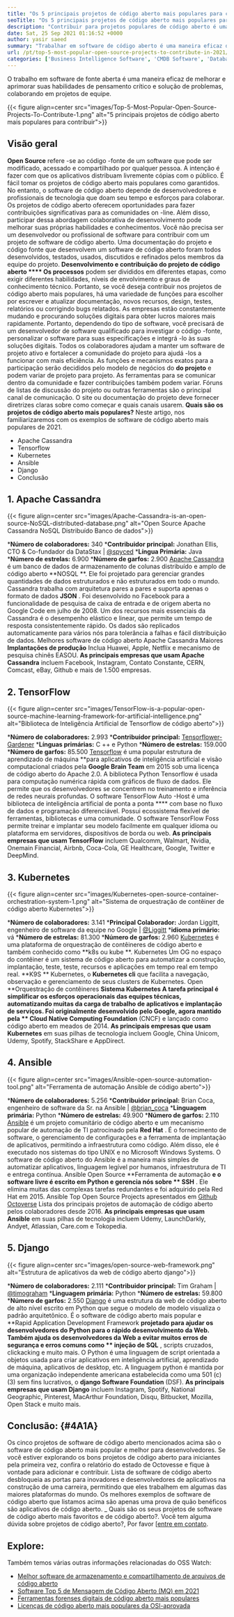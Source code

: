```yaml
---
title: "Os 5 principais projetos de código aberto mais populares para contribuir em 2021" 
seoTitle: "Os 5 principais projetos de código aberto mais populares para contribuir em 2021" 
description: "Contribuir para projetos populares de código aberto é uma maneira eficaz de melhorar suas habilidades de solução de problemas, colaborando nos projetos da equipe." 
date: Sat, 25 Sep 2021 01:16:52 +0000
author: yasir saeed
summary: "Trabalhar em software de código aberto é uma maneira eficaz de melhorar & amp; Afie seu pensamento crítico e habilidades de solução de problemas, colaborando em projetos de equipe." 
url: /pt/top-5-most-popular-open-source-projects-to-contribute-in-2021/
categories: ['Business Intelligence Software', 'CMDB Software', 'Database Management Software', 'Deployment Tools', 'Learning Management System', 'Rapid Application Development', 'Software Development']
---
```


O trabalho em software de fonte aberta é uma maneira eficaz de melhorar e aprimorar suas habilidades de pensamento crítico e solução de problemas, colaborando em projetos de equipe.

{{< figure align=center src="images/Top-5-Most-Popular-Open-Source-Projects-To-Contribute-1.png" alt="5 principais projetos de código aberto mais populares para contribuir">}}


## **Visão geral**
**Open Source**  refere -se ao código -fonte de um software que pode ser modificado, acessado e compartilhado por qualquer pessoa. A intenção é fazer com que os aplicativos distribuam livremente cópias com o público. É fácil tomar os projetos de código aberto mais populares como garantidos. No entanto, o software de código aberto depende de desenvolvedores e profissionais de tecnologia que doam seu tempo e esforços para colaborar. Os projetos de código aberto oferecem oportunidades para fazer contribuições significativas para as comunidades on -line. Além disso, participar dessa abordagem colaborativa de desenvolvimento pode melhorar suas próprias habilidades e conhecimentos.
Você não precisa ser um desenvolvedor ou profissional de software para contribuir com um projeto de software de código aberto. Uma documentação do projeto e código fonte que desenvolvem um software de código aberto foram todos desenvolvidos, testados, usados, discutidos e refinados pelos membros da equipe do projeto. **Desenvolvimento e contribuição do projeto de código aberto  ****  Os processos**  podem ser divididos em diferentes etapas, como exigir diferentes habilidades, níveis de envolvimento e graus de conhecimento técnico. Portanto, se você deseja contribuir nos projetos de código aberto mais populares, há uma variedade de funções para escolher por escrever e atualizar documentação, novos recursos, design, testes, relatórios ou corrigindo bugs relatados.
As empresas estão constantemente mudando e procurando soluções digitais para obter lucros maiores mais rapidamente. Portanto, dependendo do tipo de software, você precisará de um desenvolvedor de software qualificado para investigar o código -fonte, personalizar o software para suas especificações e integrá -lo às suas soluções digitais. Todos os colaboradores ajudam a manter um software de projeto ativo e fortalecer a comunidade do projeto para ajudá -los a funcionar com mais eficiência. As funções e mecanismos exatos para a participação serão decididos pelo modelo de negócios do **do projeto**  e podem variar de projeto para projeto. As ferramentas para se comunicar dentro da comunidade e fazer contribuições também podem variar. Fóruns de listas de discussão do projeto ou outras ferramentas são o principal canal de comunicação. O site ou documentação do projeto deve fornecer diretrizes claras sobre como começar e quais canais usarem.
**Quais são os projetos de código aberto mais populares?**  Neste artigo, nos familiarizaremos com os exemplos de software de código aberto mais populares de 2021.
  * Apache Cassandra
  * Tensorflow
  * Kubernetes
  * Ansible
  * Django
  * Conclusão

## 1. Apache Cassandra

{{< figure align=center src="images/Apache-Cassandra-is-an-open-source-NoSQL-distributed-database.png" alt="Open Source Apache Cassandra NoSQL Distribuído Banco de dados">}}

  ***Número de colaboradores:**  340
  ***Contribuidor principal:**  Jonathan Ellis, CTO & Co-fundador da DataStax | [@spyced][1]
  ***Língua Primária:**  Java
  ***Número de estrelas:**  6.900
  ***Número de garfos:**  2.900
[Apache Cassandra][2] é um banco de dados de armazenamento de colunas distribuído e amplo de código aberto **NOSQL **. Ele foi projetado para gerenciar grandes quantidades de dados estruturados e não estruturados em todo o mundo. Cassandra trabalha com arquitetura pares a pares e suporta apenas o formato de dados  **JSON**  . Foi desenvolvido no Facebook para a funcionalidade de pesquisa de caixa de entrada e de origem aberta no Google Code em julho de 2008.
Um dos recursos mais essenciais da Cassandra é o desempenho elástico e linear, que permite um tempo de resposta consistentemente rápido. Os dados são replicados automaticamente para vários nós para tolerância a falhas e fácil distribuição de dados. Melhores software de código aberto Apache Cassandra Maiores **Implantações de produção**  Inclua Huawei, Apple, Netflix e mecanismo de pesquisa chinês EASOU.
**As principais empresas que usam Apache Cassandra**  incluem Facebook, Instagram, Contato Constante, CERN, Comcast, eBay, Github e mais de 1.500 empresas.

## 2. TensorFlow

{{< figure align=center src="images/TensorFlow-is-a-popular-open-source-machine-learning-framework-for-artificial-intelligence.png" alt="Biblioteca de Inteligência Artificial de Tensorflow de código aberto">}}

  ***Número de colaboradores:**  2.993
  ***Contribuidor principal:**  [Tensorflower-Gardener][3]
  ***Línguas primárias:**  C ++ e Python
  ***Número de estrelas:**  159.000
  ***Número de garfos:**  85.500
[Tensorflow][4] é uma popular estrutura de aprendizado de máquina **para aplicativos de inteligência artificial e visão computacional criados pela  **Google Brain Team**   em 2015 sob uma licença de código aberto do Apache 2.0. A biblioteca Python Tensorflow é usada para computação numérica rápida com gráficos de fluxo de dados. Ele permite que os desenvolvedores se concentrem no treinamento e inferência de redes neurais profundas.
O software TensorFlow Auto -Host é uma biblioteca de inteligência artificial de ponta a ponta  ****  com base no fluxo de dados e programação diferenciável. Possui ecossistema flexível de ferramentas, bibliotecas e uma comunidade. O software TensorFlow Foss permite treinar e implantar seu modelo facilmente em qualquer idioma ou plataforma em servidores, dispositivos de borda ou web.
**As principais empresas que usam TensorFlow**  incluem Qualcomm, Walmart, Nvidia, Onemain Financial, Airbnb, Coca-Cola, GE Healthcare, Google, Twitter e DeepMind.

## 3. Kubernetes

{{< figure align=center src="images/Kubernetes-open-source-container-orchestration-system-1.png" alt="Sistema de orquestração de contêiner de código aberto Kubernetes">}}

  ***Número de colaboradores:**  3.141
  ***Principal Colaborador:**  Jordan Liggitt, engenheiro de software da equipe no Google | [@Liggitt][5]
  ***idioma primário:**  vá
  ***Número de estrelas:**  81.300
  ***Número de garfos:**  2.960
[Kubernetes][6] é uma plataforma de orquestração de contêineres de código aberto e também conhecido como **k8s ou kube **. Kubernetes Um OG no espaço do contêiner é um sistema de código aberto para automatizar a construção, implantação, teste, teste, recursos e aplicações em tempo real em tempo real.  **K9S **  Kubernetes, o  **Kubernetes cli**   que facilita a navegação, observação e gerenciamento de seus clusters de Kubernetes.
Open **Orquestração de contêineres  **Sistema Kubernetes A tarefa principal é simplificar os esforços operacionais das equipes técnicas, automatizando muitas da carga de trabalho de aplicativos e implantação de serviços. Foi originalmente desenvolvido pelo Google, agora mantido pela **  Cloud Native Computing Foundation**  (CNCF) e lançado como código aberto em meados de 2014.
**As principais empresas que usam Kubernetes**  em suas pilhas de tecnologia incluem Google, China Unicom, Udemy, Spotify, StackShare e AppDirect.

## 4. Ansible

{{< figure align=center src="images/Ansible-open-source-automation-tool.png" alt="Ferramenta de automação Ansible de código aberto">}}

  ***Número de colaboradores:**  5.256
  ***Contribuidor principal:**  Brian Coca, engenheiro de software da Sr. na Ansible | [@brian_coca][7]
  ***Linguagem primária:**  Python
  ***Número de estrelas:**  49.900
  ***Número de garfos:**  2.110
[Ansible][8] é um projeto comunitário de código aberto e um mecanismo popular de automação de TI patrocinado pela **Red Hat** . É o fornecimento de software, o gerenciamento de configurações e a ferramenta de implantação de aplicativos, permitindo a infraestrutura como código. Além disso, ele é executado nos sistemas do tipo UNIX e no Microsoft Windows Systems. O software de código aberto do Ansible é a maneira mais simples de automatizar aplicativos, linguagem legível por humanos, infraestrutura de TI e entrega contínua.
Ansible Open Source **Ferramenta de automação  **e o software livre é escrito em Python e gerencia nós sobre **  SSH** . Ele elimina muitas das complexas tarefas redundantes e foi adquirido pela Red Hat em 2015. Ansible Top Open Source Projects apresentados em [Github Octoverse][9] Lista dos principais projetos de automação de código aberto pelos colaboradores desde 2016.
**As principais empresas que usam Ansible**  em suas pilhas de tecnologia incluem Udemy, LaunchDarkly, Andyet, Atlassian, Care.com e Tokopedia.

## 5. Django

{{< figure align=center src="images/open-source-web-framework.png" alt="Estrutura de aplicativos da web de código aberto django">}}

  ***Número de colaboradores:**  2.111
  ***Contribuidor principal:**  Tim Graham | [@timograham][10]
  ***Linguagem primária:**  Python
  ***Número de estrelas:**  59.800
  ***Número de garfos:**  2.550
[Django][11] é uma estrutura da web de código aberto de alto nível escrito em Python que segue o modelo de modelo visualiza o padrão arquitetônico. É o software de código aberto mais popular e **Rapid Application Development Framework  **projetado para ajudar os desenvolvedores do Python para o rápido desenvolvimento da Web. Também ajuda os desenvolvedores da Web a evitar muitos erros de segurança e erros comuns como **  injeção de SQL** , scripts cruzados, clickacking e muito mais.
O Python é uma linguagem de script orientada a objetos usada para criar aplicativos em inteligência artificial, aprendizado de máquina, aplicativos de desktop, etc. A linguagem python é mantida por uma organização independente americana estabelecida como uma 501 (c) (3) sem fins lucrativos, o **django Software Foundation**  (DSF).
**As principais empresas que usam Django**  incluem Instagram, Spotify, National Geographic, Pinterest, MacArthur Foundation, Disqu, Bitbucket, Mozilla, Open Stack e muito mais.

## **Conclusão:** {#4A1A}
Os cinco projetos de software de código aberto mencionados acima são o software de código aberto mais popular e melhor para desenvolvedores. Se você estiver explorando os bons projetos de código aberto para iniciantes pela primeira vez, confira o relatório do estado de Octovesse e fique à vontade para adicionar e contribuir. Lista de software de código aberto desbloqueia as portas para inovadores e desenvolvedores de aplicativos na construção de uma carreira, permitindo que eles trabalhem em algumas das maiores plataformas do mundo. Os melhores exemplos de software de código aberto que listamos acima são apenas uma prova de quão benéficos são aplicativos de código aberto.
_ Quais são os seus projetos de software de código aberto mais favoritos e de código aberto?. Você tem alguma dúvida sobre projetos de código aberto?, Por favor [[entre em contato][12].

## Explore:
Também temos várias outras informações relacionadas do OSS Watch:
  * [Melhor software de armazenamento e compartilhamento de arquivos de código aberto][13]
  * [Software Top 5 de Mensagem de Código Aberto (MQ) em 2021][14]
  * [Ferramentas forenses digitais de código aberto mais populares][15]
  * [Licenças de código aberto mais populares da OSI-aprovada][16]

  
[1]: https://twitter.com/spyced?lang=en
[2]: https://cassandra.apache.org/
[3]: https://github.com/tensorflower-gardener
[4]: https://www.tensorflow.org/
[5]: https://twitter.com/liggitt?lang=en
[6]: https://kubernetes.io/
[7]: https://twitter.com/brian_coca?lang=en
[8]: https://www.ansible.com/
[9]: https://octoverse.github.com/#top-and-trending-projects
[10]: https://twitter.com/timograham?lang=en
[11]: https://www.djangoproject.com/
[12]: mailto:yasir.saeed@aspose.com
[13]: https://products.containerize.com/backup-and-sync/
[14]: https://blog.containerize.com/message-queue-software/top-5-open-source-message-queue-software-in-2021/
[15]: https://blog.containerize.com/digital-forensic-tools/top-5-open-source-digital-forensic-tools-in-2021/
[16]: https://blog.containerize.com/licenses-standards/top-5-most-popular-osi-approved-open-source-licenses-of-2021/
